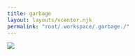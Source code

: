 ```yaml
---
title: garbage
layout: layouts/vcenter.njk
permalink: "root/.workspace/.garbage./"
---
```

<img src="/assets/images/garbage.gif">
<script>
window.onload = function() {
	window.addEgg && window.addEgg('garbage')
}
</script>